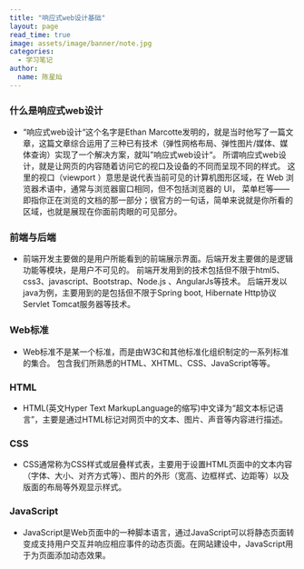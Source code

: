 ```yaml
---
title: "响应式web设计基础"
layout: page
read_time: true
image: assets/image/banner/note.jpg
categories: 
  - 学习笔记
author: 
  name: 陈星灿
---
```


### 什么是响应式web设计
* “响应式web设计“这个名字是Ethan Marcotte发明的，就是当时他写了一篇文章，这篇文章综合运用了三种已有技术（弹性网格布局、弹性图片/媒体、媒体查询）实现了一个解决方案，就叫”响应式web设计“。
所谓响应式web设计，就是让网页的内容随着访问它的视口及设备的不同而呈现不同的样式。
这里的视口（viewport ）意思是说代表当前可见的计算机图形区域，在 Web 浏览器术语中，通常与浏览器窗口相同，但不包括浏览器的 UI， 菜单栏等——即指你正在浏览的文档的那一部分；很官方的一句话，简单来说就是你所看的区域，也就是展现在你面前肉眼的可见部分。

### 前端与后端
* 前端开发主要做的是用户所能看到的前端展示界面。后端开发主要做的是逻辑功能等模块，是用户不可见的。
前端开发用到的技术包括但不限于html5、css3、javascript、Bootstrap、Node.js 、AngularJs等技术。
后端开发以java为例，主要用到的是包括但不限于Spring boot, Hibernate Http协议 Servlet Tomcat服务器等技术。

### Web标准
* Web标准不是某一个标准，而是由W3C和其他标准化组织制定的一系列标准的集合。 包含我们所熟悉的HTML、XHTML、CSS、JavaScript等等。
### HTML
* HTML(英文Hyper Text MarkupLanguage的缩写)中文译为“超文本标记语言”，主要是通过HTML标记对网页中的文本、图片、声音等内容进行描述。

### CSS
* CSS通常称为CSS样式或层叠样式表，主要用于设置HTML页面中的文本内容（字体、大小、对齐方式等）、图片的外形（宽高、边框样式、边距等）以及版面的布局等外观显示样式。

### JavaScript
* JavaScript是Web页面中的一种脚本语言，通过JavaScript可以将静态页面转变成支持用户交互并响应相应事件的动态页面。在网站建设中，JavaScript用于为页面添加动态效果。